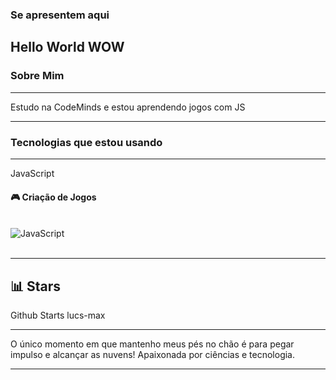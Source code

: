 ### Se apresentem aqui
Hello World
WOW
---

### Sobre Mim
---

Estudo na CodeMinds e estou aprendendo jogos com JS

---

### Tecnologias que estou usando
---
JavaScript

#### 🎮 Criação de Jogos
<div style="display: inline_block"><br/>
    <img align="center" alt="JavaScript" src="https://img.shields.io/badge/JavaScript-F7DF1E?style=for-the-badge&logo=javascript&logoColor=black"/>
</div><br/>

---

📊 Stars
---
Github Starts
lucs-max


---

O único momento em que mantenho meus pés no chão é para pegar impulso e alcançar as nuvens!
Apaixonada por ciências e tecnologia.

---
